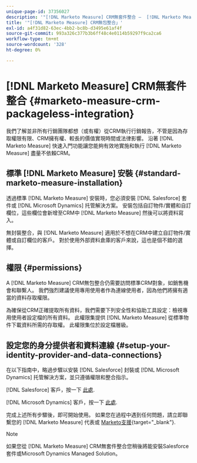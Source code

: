 ```yaml
---
unique-page-id: 37356027
description: '"[!DNL Marketo Measure] CRM無套件整合 —  [!DNL Marketo Measure]  — 產品檔案」'
title: '"[!DNL Marketo Measure] CRM無包整合」'
exl-id: a4f31d82-63ec-4bb2-bc8b-d3495e61af4f
source-git-commit: 993a326c377b3b6ff48c4e0114b59297f9ca2ca6
workflow-type: tm+mt
source-wordcount: '328'
ht-degree: 0%

---
```


# [!DNL Marketo Measure] CRM無套件整合 {#marketo-measure-crm-packageless-integration}

我們了解並非所有行銷團隊都想（或有權）從CRM執行行銷報告，不管是因為存取權限有限、CRM擁有權、較長的價值實現時間或法律影響。 沿著 [!DNL Marketo Measure] 快速入門功能讓您能夠有效地實施和執行 [!DNL Marketo Measure] 盡量不依賴CRM。

## 標準 [!DNL Marketo Measure] 安裝 {#standard-marketo-measure-installation}

透過標準 [!DNL Marketo Measure] 安裝時，您必須安裝 [!DNL Salesforce] 套件或 [!DNL Microsoft Dynamics] 托管解決方案。 安裝包括自訂物件/實體和自訂欄位，這些欄位會新增至CRM中 [!DNL Marketo Measure] 然後可以將資料寫入。

無封裝整合，與 [!DNL Marketo Measure] 適用於不想在CRM中建立自訂物件/實體或自訂欄位的客戶。 對於使用外部資料倉庫的客戶來說，這也是個不錯的選擇。

## 權限 {#permissions}

A [!DNL Marketo Measure] CRM無包整合仍需要訪問標準CRM對象，如銷售機會和聯繫人。 我們強烈建議使用專用使用者作為連線使用者，因為他們將擁有適當的資料存取權限。

為確保從CRM正確提取所有資料，我們需要下列安全性和協助工具設定：檢視專用使用者設定檔的所有資料。 此權限集提供 [!DNL Marketo Measure] 從標準物件下載資料所需的存取權。 此權限集位於設定檔層級。

## 設定您的身分提供者和資料連線 {#setup-your-identity-provider-and-data-connections}

在以下指南中，略過步驟以安裝 [!DNL Salesforce] 封裝或 [!DNL Microsoft Dynamics] 托管解決方案，並只遵循權限和整合指示。

[!DNL Salesforce] 客戶，按一下 [此處](/help/configuration-and-setup/marketo-measure-and-salesforce/marketo-measure-salesforce-package-installation-and-set-up.md).

[!DNL Microsoft Dynamics] 客戶，按一下 [此處](/help/marketo-measure-and-dynamics/getting-started-with-marketo-measure-and-dynamics/microsoft-dynamics-crm-installation-guide.md).

完成上述所有步驟後，即可開始使用。 如果您在過程中遇到任何問題，請立即聯繫您的 [!DNL Marketo Measure] 代表或 [Marketo支援](https://nation.marketo.com/t5/support/ct-p/Support){target="_blank"}.

>[!NOTE]
>
>如果您從 [!DNL Marketo Measure] CRM無套件整合您稍後將能安裝Salesforce套件或Microsoft Dynamics Managed Solution。
